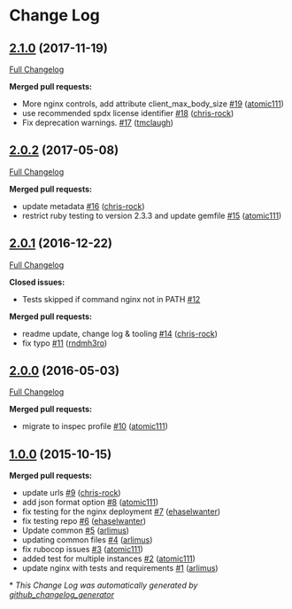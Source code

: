 # Change Log

## [2.1.0](https://github.com/dev-sec/nginx-baseline/tree/2.1.0) (2017-11-19)
[Full Changelog](https://github.com/dev-sec/nginx-baseline/compare/2.0.2...2.1.0)

**Merged pull requests:**

- More nginx controls, add attribute client\_max\_body\_size [\#19](https://github.com/dev-sec/nginx-baseline/pull/19) ([atomic111](https://github.com/atomic111))
- use recommended spdx license identifier [\#18](https://github.com/dev-sec/nginx-baseline/pull/18) ([chris-rock](https://github.com/chris-rock))
- Fix deprecation warnings. [\#17](https://github.com/dev-sec/nginx-baseline/pull/17) ([tmclaugh](https://github.com/tmclaugh))

## [2.0.2](https://github.com/dev-sec/nginx-baseline/tree/2.0.2) (2017-05-08)
[Full Changelog](https://github.com/dev-sec/nginx-baseline/compare/2.0.1...2.0.2)

**Merged pull requests:**

- update metadata [\#16](https://github.com/dev-sec/nginx-baseline/pull/16) ([chris-rock](https://github.com/chris-rock))
- restrict ruby testing to version 2.3.3 and update gemfile [\#15](https://github.com/dev-sec/nginx-baseline/pull/15) ([atomic111](https://github.com/atomic111))

## [2.0.1](https://github.com/dev-sec/nginx-baseline/tree/2.0.1) (2016-12-22)
[Full Changelog](https://github.com/dev-sec/nginx-baseline/compare/2.0.0...2.0.1)

**Closed issues:**

- Tests skipped if command nginx not in PATH [\#12](https://github.com/dev-sec/nginx-baseline/issues/12)

**Merged pull requests:**

- readme update, change log & tooling [\#14](https://github.com/dev-sec/nginx-baseline/pull/14) ([chris-rock](https://github.com/chris-rock))
- fix typo [\#11](https://github.com/dev-sec/nginx-baseline/pull/11) ([rndmh3ro](https://github.com/rndmh3ro))

## [2.0.0](https://github.com/dev-sec/nginx-baseline/tree/2.0.0) (2016-05-03)
[Full Changelog](https://github.com/dev-sec/nginx-baseline/compare/1.0.0...2.0.0)

**Merged pull requests:**

- migrate to inspec profile [\#10](https://github.com/dev-sec/nginx-baseline/pull/10) ([atomic111](https://github.com/atomic111))

## [1.0.0](https://github.com/dev-sec/nginx-baseline/tree/1.0.0) (2015-10-15)
**Merged pull requests:**

- update urls [\#9](https://github.com/dev-sec/nginx-baseline/pull/9) ([chris-rock](https://github.com/chris-rock))
- add json format option [\#8](https://github.com/dev-sec/nginx-baseline/pull/8) ([atomic111](https://github.com/atomic111))
- fix testing for the nginx deployment [\#7](https://github.com/dev-sec/nginx-baseline/pull/7) ([ehaselwanter](https://github.com/ehaselwanter))
- fix testing repo [\#6](https://github.com/dev-sec/nginx-baseline/pull/6) ([ehaselwanter](https://github.com/ehaselwanter))
- Update common [\#5](https://github.com/dev-sec/nginx-baseline/pull/5) ([arlimus](https://github.com/arlimus))
- updating common files [\#4](https://github.com/dev-sec/nginx-baseline/pull/4) ([arlimus](https://github.com/arlimus))
- fix rubocop issues [\#3](https://github.com/dev-sec/nginx-baseline/pull/3) ([atomic111](https://github.com/atomic111))
- added test for multiple instances [\#2](https://github.com/dev-sec/nginx-baseline/pull/2) ([atomic111](https://github.com/atomic111))
- update nginx with tests and requirements [\#1](https://github.com/dev-sec/nginx-baseline/pull/1) ([arlimus](https://github.com/arlimus))



\* *This Change Log was automatically generated by [github_changelog_generator](https://github.com/skywinder/Github-Changelog-Generator)*